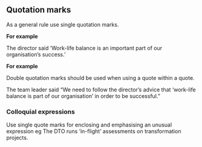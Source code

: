 ---
---
## Quotation marks

As a general rule use single quotation marks. 

**For example**

The director said ‘Work-life balance is an important part of our organisation’s success.’

**For example**

Double quotation marks should be used when using a quote within a quote.

The team leader said “We need to follow the director’s advice that ‘work-life balance is part of our organisation’ in order to be successful.”
### Colloquial expressions
Use single quote marks for enclosing and emphasising an unusual expression eg The DTO runs ‘in-flight’ assessments on transformation projects.


